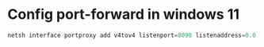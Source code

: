 # Config port-forward in windows 11
```powershell
netsh interface portproxy add v4tov4 listenport=8090 listenaddress=0.0.0.0 connectport=8090 connectaddress=172.27.184.174
```